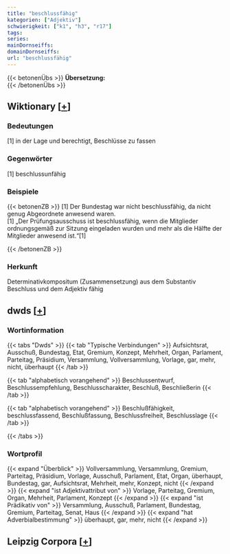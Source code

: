 ```yaml
---
title: "beschlussfähig"
kategorien: ["Adjektiv"]
schwierigkeit: ["k1", "h3", "r17"]
tags:
series:
mainDornseiffs:
domainDornseiffs:
url: "beschlussfähig"
---
```


{{< betonenÜbs >}}
**Übersetzung:**  
{{< /betonenÜbs >}}

## Wiktionary [[+](https://de.wiktionary.org/wiki/beschlussfähig)]

### Bedeutungen
[1] in der Lage und berechtigt, Beschlüsse zu fassen  

### Gegenwörter
[1] beschlussunfähig  

### Beispiele
{{< betonenZB >}}
[1] Der Bundestag war nicht beschlussfähig, da nicht genug Abgeordnete anwesend waren.  
[1] „Der Prüfungsausschuss ist beschlussfähig, wenn die Mitglieder ordnungsgemäß zur Sitzung eingeladen wurden und mehr als die Hälfte der Mitglieder anwesend ist.“[1]  

{{< /betonenZB >}}
### Herkunft
Determinativkompositum (Zusammensetzung) aus dem Substantiv Beschluss und dem Adjektiv fähig  



## dwds [[+](https://www.dwds.de/wb/beschlussfähig)]

### Wortinformation
{{< tabs "Dwds" >}}
{{< tab "Typische Verbindungen" >}}
Aufsichtsrat, Ausschuß, Bundestag, Etat, Gremium, Konzept, Mehrheit, Organ, Parlament, Parteitag, Präsidium, Versammlung, Vollversammlung, Vorlage, gar, mehr, nicht, überhaupt
{{< /tab >}}

{{< tab "alphabetisch vorangehend" >}}
Beschlussentwurf, Beschlussempfehlung, Beschlusscharakter, Beschluß, Beschließerin
{{< /tab >}}

{{< tab "alphabetisch vorangehend" >}}
Beschlußfähigkeit, beschlussfassend, Beschlußfassung, Beschlussfreiheit, Beschlusslage
{{< /tab >}}

{{< /tabs >}}

### Wortprofil
{{< expand "Überblick" >}} Vollversammlung, Versammlung, Gremium, Parteitag, Präsidium, Vorlage, Ausschuß, Parlament, Etat, Organ, überhaupt, Bundestag, gar, Aufsichtsrat, Mehrheit, mehr, Konzept, nicht {{< /expand >}}
{{< expand "ist Adjektivattribut von" >}} Vorlage, Parteitag, Gremium, Organ, Mehrheit, Parlament, Konzept {{< /expand >}}
{{< expand "ist Prädikativ von" >}} Versammlung, Ausschuß, Parlament, Bundestag, Gremium, Parteitag, Senat, Haus {{< /expand >}}
{{< expand "hat Adverbialbestimmung" >}} überhaupt, gar, mehr, nicht {{< /expand >}}

## Leipzig Corpora [[+](https://corpora.uni-leipzig.de/en/res?word=beschlussfähig&corpusId=deu_newscrawl-public_2018)]

